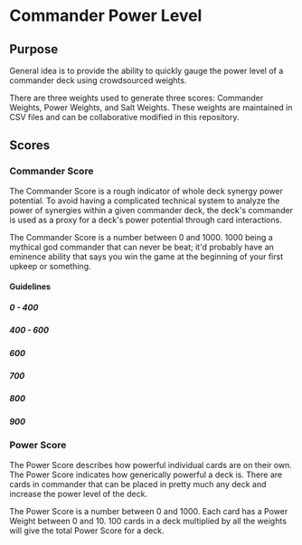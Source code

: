 # Commander Power Level

## Purpose

General idea is to provide the ability to quickly gauge the power level of a commander deck using crowdsourced weights.

There are three weights used to generate three scores: Commander Weights, Power Weights, and Salt Weights. These weights are maintained in CSV files and can be collaborative modified in this repository.

## Scores

### Commander Score

The Commander Score is a rough indicator of whole deck synergy power potential. To avoid having a complicated technical system to analyze the power of synergies within a given commander deck, the deck's commander is used as a proxy for a deck's power potential through card interactions.

The Commander Score is a number between 0 and 1000. 1000 being a mythical god commander that can never be beat; it'd probably have an eminence ability that says you win the game at the beginning of your first upkeep or something.

#### Guidelines

##### 0 - 400

##### 400 - 600

##### 600

##### 700

##### 800

##### 900

### Power Score

The Power Score describes how powerful individual cards are on their own. The Power Score indicates how generically powerful a deck is. There are cards in commander that can be placed in pretty much any deck and increase the power level of the deck.

The Power Score is a number between 0 and 1000. Each card has a Power Weight between 0 and 10. 100 cards in a deck multiplied by all the weights will give the total Power Score for a deck.
